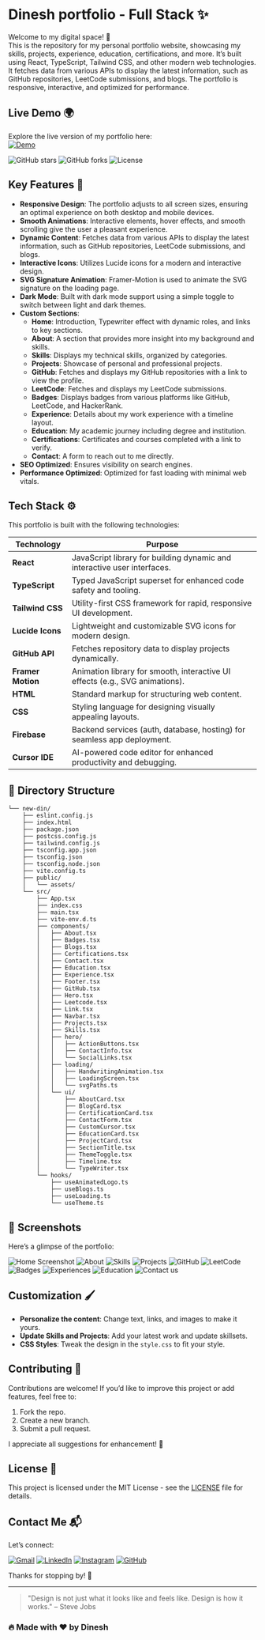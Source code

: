 # Dinesh portfolio - Full Stack ✨
Welcome to my digital space! 🚀  
This is the repository for my personal portfolio website, showcasing my skills, projects, experience, education, certifications, and more. It’s built using React, TypeScript, Tailwind CSS, and other modern web technologies. It fetches data from various APIs to display the latest information, such as GitHub repositories, LeetCode submissions, and blogs. The portfolio is responsive, interactive, and optimized for performance.

## Live Demo 🌍

Explore the live version of my portfolio here:  
[![Demo](https://img.shields.io/badge/Demo-Available-blue)](https://m-dinesh-30.web.app/)

![GitHub stars](https://img.shields.io/github/stars/dineshit27/portfolio-web-pvt?style=social)
![GitHub forks](https://img.shields.io/github/forks/dineshit27/portfolio-web-pvt?style=social)
![License](https://img.shields.io/github/license/dineshit27/portfolio-web-pvt?style=social)

## Key Features 🔑

- **Responsive Design**: The portfolio adjusts to all screen sizes, ensuring an optimal experience on both desktop and mobile devices.
- **Smooth Animations**: Interactive elements, hover effects, and smooth scrolling give the user a pleasant experience.
- **Dynamic Content**: Fetches data from various APIs to display the latest information, such as GitHub repositories, LeetCode submissions, and blogs.
- **Interactive Icons**: Utilizes Lucide icons for a modern and interactive design.
- **SVG Signature Animation**: Framer-Motion is used to animate the SVG signature on the loading page.
- **Dark Mode**: Built with dark mode support using a simple toggle to switch between light and dark themes.
- **Custom Sections**:
  - **Home**: Introduction, Typewriter effect with dynamic roles, and links to key sections.
  - **About**: A section that provides more insight into my background and skills.
  - **Skills**: Displays my technical skills, organized by categories.
  - **Projects**: Showcase of personal and professional projects.
  - **GitHub**: Fetches and displays my GitHub repositories with a link to view the profile.
  - **LeetCode**: Fetches and displays my LeetCode submissions.
  - **Badges**: Displays badges from various platforms like GitHub, LeetCode, and HackerRank.
  - **Experience**: Details about my work experience with a timeline layout.
  - **Education**: My academic journey including degree and institution.
  - **Certifications**: Certificates and courses completed with a link to verify.
  - **Contact**: A form to reach out to me directly.
- **SEO Optimized**: Ensures visibility on search engines.
- **Performance Optimized**: Optimized for fast loading with minimal web vitals.
  
## Tech Stack ⚙️

This portfolio is built with the following technologies:

| Technology       | Purpose                                                                 |
|------------------|-------------------------------------------------------------------------|
| **React**        | JavaScript library for building dynamic and interactive user interfaces. |
| **TypeScript**   | Typed JavaScript superset for enhanced code safety and tooling.         |
| **Tailwind CSS** | Utility-first CSS framework for rapid, responsive UI development.        |
| **Lucide Icons** | Lightweight and customizable SVG icons for modern design.               |
| **GitHub API**   | Fetches repository data to display projects dynamically.                |
| **Framer Motion**| Animation library for smooth, interactive UI effects (e.g., SVG animations). |
| **HTML**         | Standard markup for structuring web content.                            |
| **CSS**          | Styling language for designing visually appealing layouts.              |
| **Firebase**     | Backend services (auth, database, hosting) for seamless app deployment. |
| **Cursor IDE**   | AI-powered code editor for enhanced productivity and debugging.         |

## 📂 **Directory Structure**
```
└── new-din/
    ├── eslint.config.js
    ├── index.html
    ├── package.json
    ├── postcss.config.js
    ├── tailwind.config.js
    ├── tsconfig.app.json
    ├── tsconfig.json
    ├── tsconfig.node.json
    ├── vite.config.ts
    ├── public/
    │   └── assets/
    └── src/
        ├── App.tsx
        ├── index.css
        ├── main.tsx
        ├── vite-env.d.ts
        ├── components/
        │   ├── About.tsx
        │   ├── Badges.tsx
        │   ├── Blogs.tsx
        │   ├── Certifications.tsx
        │   ├── Contact.tsx
        │   ├── Education.tsx
        │   ├── Experience.tsx
        │   ├── Footer.tsx
        │   ├── GitHub.tsx
        │   ├── Hero.tsx
        │   ├── Leetcode.tsx
        │   ├── Link.tsx
        │   ├── Navbar.tsx
        │   ├── Projects.tsx
        │   ├── Skills.tsx
        │   ├── hero/
        │   │   ├── ActionButtons.tsx
        │   │   ├── ContactInfo.tsx
        │   │   └── SocialLinks.tsx
        │   ├── loading/
        │   │   ├── HandwritingAnimation.tsx
        │   │   ├── LoadingScreen.tsx
        │   │   └── svgPaths.ts
        │   └── ui/
        │       ├── AboutCard.tsx
        │       ├── BlogCard.tsx
        │       ├── CertificationCard.tsx
        │       ├── ContactForm.tsx
        │       ├── CustomCursor.tsx
        │       ├── EducationCard.tsx
        │       ├── ProjectCard.tsx
        │       ├── SectionTitle.tsx
        │       ├── ThemeToggle.tsx
        │       ├── Timeline.tsx
        │       └── TypeWriter.tsx
        └── hooks/
            ├── useAnimatedLogo.ts
            ├── useBlogs.ts
            ├── useLoading.ts
            └── useTheme.ts
```

## 📸 Screenshots

Here’s a glimpse of the portfolio:

![Home Screenshot](./public/assets/portfolio.png)
![About](./public/assets/about.png)
![Skills](./public/assets/skills.png)
![Projects](./public/assets/projects.png)
![GitHub](./public/assets/github.png)
![LeetCode](./public/assets/leetcode.png)
![Badges](./public/assets/badges.png)
![Experiences](./public/assets/experience.png)
![Education](./public/assets/education.png)
![Contact us](./public/assets/contact.png)




## Customization 🖌️

- **Personalize the content**: Change text, links, and images to make it yours.
- **Update Skills and Projects**: Add your latest work and update skillsets.
- **CSS Styles**: Tweak the design in the `style.css` to fit your style.

## Contributing 🤝

Contributions are welcome! If you’d like to improve this project or add features, feel free to:

1. Fork the repo.
2. Create a new branch.
3. Submit a pull request.

I appreciate all suggestions for enhancement! 🙏

## License 📄

This project is licensed under the MIT License - see the [LICENSE](LICENSE) file for details.

## Contact Me 📬

Let’s connect:

[![Gmail](https://img.shields.io/badge/Contact%20me-Gmail-red)](mailto:m.dinesh.it27@gmail.com)
[![LinkedIn](https://img.shields.io/badge/LinkedIn-Dinesh.M-blue)](https://www.linkedin.com/in/m-dinesh-d30/)
[![Instagram](https://img.shields.io/badge/Instagram-DINESH-darkpink)](https://www.instagram.com/_dinx_pvt_430)
[![GitHub](https://img.shields.io/badge/GitHub-dineshit27-yellow)](https://github.com/dineshit27)

Thanks for stopping by! 👋

---

> "Design is not just what it looks like and feels like. Design is how it works." – Steve Jobs

### 🔥 Made with ❤️ by **Dinesh**
